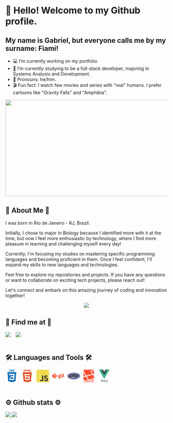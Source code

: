 # 👋 Hello! Welcome to my Github profile.
## My name is Gabriel, but everyone calls me by my surname: Fiami!

- 💻 I’m currently working on my portfolio.
- 🧠 I’m currently studying to be a full-stack developer, majoring in Systems Analysis and Development.
- 🌈 Pronouns: he/him.
- 🎬 Fun fact: I watch few movies and series with "real" humans. I prefer cartoons like "Gravity Falls" and "Amphibia".
<div align="center">
  <img src="https://media.giphy.com/media/iIqmM5tTjmpOB9mpbn/giphy.gif" width="600" height="300"/>
</div>

## 📜 About Me 📜
I was born in Rio de Janeiro - RJ, Brazil.

Initially, I chose to major in Biology because I identified more with it at the time, but now I feel more enthusiastic by technology, where I find more pleasure in learning and challenging myself every day!

Currently, I'm focusing my studies on mastering specific programming languages and becoming proficient in them. Once I feel confident, I'll expand my skills to new languages and technologies.

Feel free to explore my repositories and projects. If you have any questions or want to collaborate on exciting tech projects, please reach out!

Let's connect and embark on this amazing journey of coding and innovation together!

<div id="header" align="center">
  <img src="https://media.giphy.com/media/jdPMeyv9rn0hZHh8n9/giphy.gif" width="200"/>
</div>

## 📧 Find me at 📧
<div>
<a href = "mailto:gabrielfiami.dev@gmail.com"><img src="https://img.shields.io/badge/Gmail-D14836?style=for-the-badge&logo=gmail&logoColor=white" target="_blank"></a>
&nbsp;&nbsp;
<a href="https://www.linkedin.com/in/gabriel-fiami-de-souza-pereira-36038b253/" target="_blank"><img src="https://img.shields.io/badge/-LinkedIn-%230077B5?style=for-the-badge&logo=linkedin&logoColor=white" target="_blank"></a>   
</div>
</br>

## 🛠️ Languages and Tools 🛠️

<div>
  <img src="https://github.com/devicons/devicon/blob/master/icons/css3/css3-plain-wordmark.svg"  title="CSS3" alt="CSS" width="40" height="40"/>&nbsp;
  <img src="https://github.com/devicons/devicon/blob/master/icons/html5/html5-plain-wordmark.svg" title="HTML5" alt="HTML" width="40" height="40"/>&nbsp;
  <img src="https://github.com/devicons/devicon/blob/master/icons/javascript/javascript-original.svg" title="JavaScript" alt="JavaScript" width="40" height="40"/>&nbsp;
  <img src="https://github.com/devicons/devicon/blob/master/icons/git/git-plain-wordmark.svg" title="Git" **alt="Git" width="40" height="40"/>&nbsp;
  <img src="https://github.com/devicons/devicon/blob/master/icons/php/php-original.svg" title="Git" **alt="Git" width="40" height="40"/>&nbsp;
  <img src="https://github.com/devicons/devicon/blob/master/icons/laravel/laravel-plain-wordmark.svg" title="Laravel" **alt="Git" Laravel="40" height="40"/>&nbsp;
  <img src="https://github.com/devicons/devicon/blob/master/icons/vuejs/vuejs-original-wordmark.svg" title="Vuejs" **alt="Vuejs" width="40" height="40"/>&nbsp;
</div>
</br>

## ⚙️ Github stats ⚙️
<div>
<a href="https://github.com/gfiami">
<img height="180em" src="https://github-readme-stats.vercel.app/api/top-langs/?username=gfiami&layout=compact&langs_count=7&theme=dracula"/>
<img height="180em" src="https://github-readme-stats.vercel.app/api?username=gfiami&show_icons=true&theme=dracula&include_all_commits=true&count_private=true"/>
</div>
